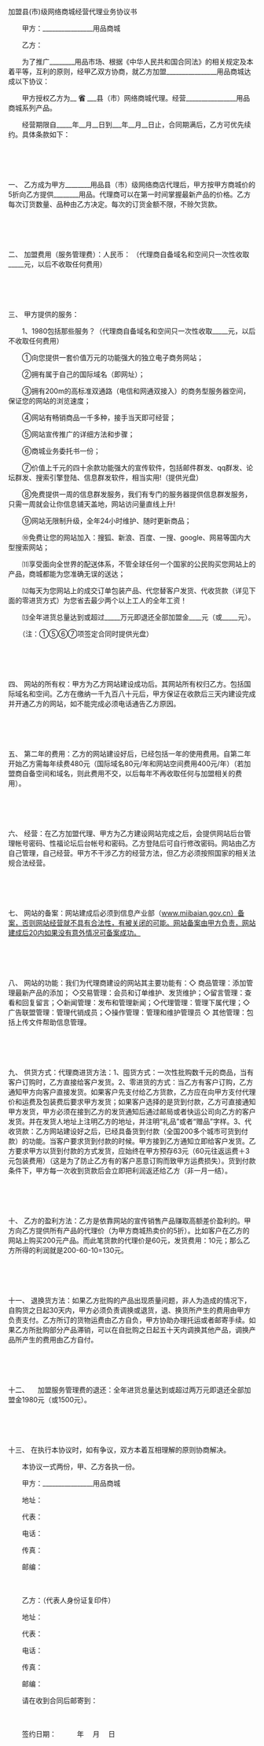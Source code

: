 



加盟县(市)级网络商城经营代理业务协议书



 

　　甲方：________________用品商城

　　乙方： 　　

　　为了推广________用品市场、根据《中华人民共和国合同法》的相关规定及本着平等，互利的原则，经甲乙双方协商，就乙方加盟________________用品商城达成以下协议：

　　甲方授权乙方为__ __省__ ___县（市）网络商城代理。经营________________用品商城系列产品。

　　经营期限自_____年__月__日到___年__月__日止，合同期满后，乙方可优先续约。具体条款如下：

　　

　　

一、
 乙方成为甲方________用品县（市）级网络商店代理后，甲方按甲方商城价的5折向乙方提供________用品。代理商可以在第一时间掌握最新产品的价格。乙方每次订货数量、品种由乙方决定。每次的订货金额不限，不赊欠货款。

　　

　　

二、
 加盟费用（服务管理费）：人民币： （代理商自备域名和空间只一次性收取_____元，以后不收取任何费用）

　　

　　

三、
 甲方提供的服务：

　　1、1980包括那些服务？（代理商自备域名和空间只一次性收取_____元，以后不收取任何费用）

　　①向您提供一套价值万元的功能强大的独立电子商务网站；

　　②拥有属于自己的国际域名（即网址）；

　　③拥有200m的高标准双通路（电信和网通双接入）的商务型服务器空间，保证您的网站的浏览速度；

　　④网站有畅销商品一千多种，接手当天即可经营；

　　⑤网站宣传推广的详细方法和步骤；

　　⑥商城业务委托书一份；

　　⑦价值上千元的四十余款功能强大的宣传软件，包括邮件群发、qq群发、论坛群发、搜索引擎登陆、信息群发软件，相当实用!（提供光盘）

　　⑧免费提供一周的信息群发服务，我们有专门的服务器提供信息群发服务，只需一周就会让你信息铺天盖地，网站访问量直线上升!

　　⑨网站无限制升级，全年24小时维护、随时更新商品；

　　⑩免费让您的网站加入：搜狐、新浪、百度、一搜、google、网易等国内大型搜索网站；

　　⑾享受面向全世界的配送体系，不管全球任何一个国家的公民购买您网站上的产品，商城都能为您准确无误的送达；

　　⑿每天为您网站上的成交订单包装产品、代您替客户发货、代收货款（详见下面的零进货方式）为您省去最少两个以上工人的全年工资！

　　⒀全年进货总量达到或超过_____万元即退还全部加盟金____元（或_____元）。

　　（注：①⑤⑥⑦项签定合同时提供光盘）

　　

　　

四、
网站的所有权：甲方为乙方网站建设成功后。其网站所有权归乙方。包括国际域名和空间。乙方在缴纳一千九百八十元后，甲方保证在收款后三天内建设完成并开通乙方的网站，如不能完成必须电话通告乙方原因。

　　

　　

五、
第二年的费用：乙方的网站建设好后，已经包括一年的使用费用。自第二年开始乙方需每年续费480元（国际域名80元/年和网站空间费用400元/年）（若加盟商自备空间和域名，则此费用不交，以后每年不再收取任何与加盟相关的费用）。

　　

　　

六、
经营：在乙方加盟代理、甲方为乙方建设网站完成之后，会提供网站后台管理帐号密码、性福论坛后台帐号和密码。乙方登陆后可自行修改密码。网站由乙方自己管理，自己经营。甲方不干涉乙方的经营方法，但乙方必须按照国家的相关法规合法经营。

　　

　　

七、
网站的备案：网站建成后必须到信息产业部（www.miibaian.gov.cn）备案，否则网站经营就不具有合法性，有被关闭的可能。网站备案由甲方负责，网站建成后20内如果没有意外情况可备案成功。

　　

　　

八、
 网站的功能：我们为代理商建设的网站其主要功能有：◇ 商品管理：添加管理最新产品的添加； ◇交易管理：会员和订单维护、发货维护；◇留言管理：查看和回复留言；◇新闻管理：发布和管理新闻；◇代理管理：管理下属代理；◇广告联盟管理：管理代销成员；◇操作管理：管理和维护管理员 ◇ 其他管理：包括上传文件帮助信息管理。

　　

　　

九、
 供货方式：代理商进货方法：1、囤货方式：一次性批购数千元的商品，当有客户订购时，乙方直接给客户发货。2、零进货的方式：当乙方有客户订购，乙方通知甲方向客户直接发货。如果客户先支付给乙方货款，乙方应在向甲方支付代理价和运费及包装费后要求甲方发货；如果客户选择的是货到付款，乙方可直接通知甲方发货，甲方必须在接到乙方的发货通知后通过邮局或者快运公司向乙方的客户发货。并在发货人地址上注明乙方的地址，并注明“礼品”或者“赠品”字样。3、代收货款：乙方网站建设好之后，已经具备货到付款（全国200多个城市可货到付款）的功能。当客户要求货到付款的时候。甲方接到乙方通知立即给客户发货。乙方要求甲方以货到付款的方式发货，应始终在甲方预存63元（60元往返运费＋3元包装费用）（这是为了防止乙方有的客户恶意订购而致甲方运费损失）。货到付款条件下，甲方每一次收到货款后会立即把利润返还给乙方（非一月一结）。

　　

　　

十、
乙方的盈利方法：乙方是依靠网站的宣传销售产品赚取高额差价盈利的。甲方向乙方提供所有产品的代理价（为甲方商城热卖价的5折）。比如客户在乙方的网站上购买200元产品。而此笔货款的代理价是60元，发货费用：10元；那么乙方所得的利润就是200-60-10=130元。

　　

　　

十一、
退换货方法：如果乙方批购的产品出现质量问题，非人为造成的情况下，自购货之日起30天内，甲方必须负责调换或退货，退、换货所产生的费用由甲方负责支付。乙方所订的货物运费由乙方自负，甲方协助办理托运或者邮寄手续。如果乙方所批购部分产品滞销，可以在自批购之日起五十天内调换其他产品，调换产品所产生的费用由乙方自付。

　　

　　

十二、
　加盟服务管理费的退还：全年进货总量达到或超过两万元即退还全部加盟金1980元（或1500元）。

　　

　　

十三、
 在执行本协议时，如有争议，双方本着互相理解的原则协商解决。

　　本协议一式两份，甲、乙方各执一份。　　

　　甲方：________________用品商城

　　地址：

　　代表：

　　电话：

　　传真：

　　邮编： 　　

　　

　　乙方：（代表人身份证复印件）

　　地址：

　　代表：

　　电话：

　　传真：

　　邮编：

　　请在收到合同后邮寄到：

　　


 　　签约日期：　　　年　 月　 日
 
　　



　　

　　